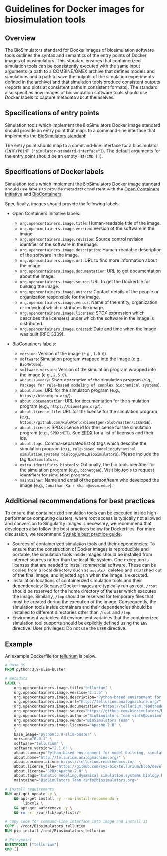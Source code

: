 # Guidelines for Docker images for biosimulation tools

## Overview
The BioSimulators standard for Docker images of biosimulation software tools outlines the syntax and semantics of the entry points of Docker images of biosimulators. This standard ensures that containerized simulation tools can be consistently executed with the same input arguments (a path to a COMBINE/OMEX archive that defines models and simulations and a path to save the outputs of the simulation experiments defined in the archive) and that simulation tools produce consistent outputs (reports and plots at consistent paths in consistent formats). The standard also specifies how images of biosimulation software tools should use Docker labels to capture metadata about themselves.

## Specifications of entry points 

Simulation tools which implement the BioSimulators Docker image standard should provide an entry point that maps to a command-line interface that implements the [BioSimulators standard](./simulator-interfaces.md):

The entry point should map to a command-line interface for a biosimulator (`ENTRYPOINT ["simulator-standard-interface"]`). The default arguments for the entry point should be an empty list (`CMD []`).

## Specifications of Docker labels

Simulation tools which implement the BioSimulators Docker image standard should use labels to provide metadata consistent with the [Open Containers Initiative](https://opencontainers.org/) and [BioContainers](https://biocontainers.pro/).

Specifically, images should provide the following labels:

- Open Containers Initiative labels:
    - `org.opencontainers.image.title`: Human-readable title of the image.
    - `org.opencontainers.image.version`: Version of the software in the image.
    - `org.opencontainers.image.revision`: Source control revision identifier of the software in the image.
    - `org.opencontainers.image.description`: Human-readable description of the software in the image.
    - `org.opencontainers.image.url`: URL to find more information about the image.
    - `org.opencontainers.image.documentation`: URL to get documentation about the image.
    - `org.opencontainers.image.source`: URL to get the Dockerfile for building the image.
    - `org.opencontainers.image.authors`: Contact details of the people or organization responsible for the image.
    - `org.opencontainers.image.vendor`: Name of the entity, organization or individual which distributes the image.
    - `org.opencontainers.image.licenses`: [SPDX](https://spdx.org/) expression which describes the license(s) under which the software in the image is distributed.
    - `org.opencontainers.image.created`: Date and time when the image was built (RFC 3339).

- BioContainers labels:
    - `version`: Version of the image (e.g., `1.0.0`)
    - `software`: Simulation program wrapped into the image (e.g., `BioNetGen`).
    - `software.version`: Version of the simulation program wrapped into the image (e.g., `2.5.0`).
    - `about.summary`: Short description of the simulation program (e.g., `Package for rule-based modeling of complex biochemical systems`).
    - `about.home`: URL for the simulation program (e.g., `https://bionetgen.org/`).
    - `about.documentation`: URL for documentation for the simulation program (e.g., `https://bionetgen.org/`).
    - `about.license_file`: URL for the license for the simulation program (e.g., `https://github.com/RuleWorld/bionetgen/blob/master/LICENSE`).
    - `about.license`: SPDX license id for the license for the simulation program (e.g., `SPDX:MIT`). See [SPDX](https://spdx.org/) for a list of licenses and their ids.
    - `about.tags`: Comma-separated list of tags which describe the simulation program (e.g., `rule-based modeling`,`dynamical simulation`,`systems biology`,`BNGL`,`BioSimulators`). Please include the tag `BioSimulators`.
    - `extra.identifiers.biotools`: Optionally, the bio.tools identifier for the simulation program (e.g., `bionetgen`). Visit [bio.tools](https://bio.tools/) to request identifiers for simulation programs.
    - `maintainer`: Name and email of the person/team who developed the image (e.g., `Jonathan Karr <karr@mssm.edu>`).'


## Additional recommendations for best practices

To ensure that containerized simulation tools can be executed inside high-performance computing clusters, where root access is typically not allowed and conversion to Singularity images is necessary, we recommend that developers also follow the best practices below for Dockerfiles. For more discussion, we recommend [Syslab's best practice guide](https://sylabs.io/guides/3.7/user-guide/singularity_and_docker.html#best-practices).

- Sources of containerized simulation tools and their dependencies: To ensure that the construction of Docker images is reproducible and portable, the simulation tools inside images should be installed from internet sources rather than the local file system. One exception is licenses that are needed to install commercial software. These can be copied from a local directory such as `assets/`, deleted and squashed out of the final image, and injected again when the image is executed.
- Installation locations of containerized simulation tools and their dependencies: Because Docker images are typically run as root, `/root` should be reserved for the home directory of the user which executes the image. Similarly, `/tmp` should be reserved for temporary files that must be created during the execution of the image. Consequently, the simulation tools inside containers and their dependencies should be installed to different directories other than `/root` and `/tmp`.
- Environment variables: All environment variables that the containerized simulation tool supports should be explicitly defined using the `ENV` directive.
User privileges: Do not use the `USER` directive.

## Example

An example Dockerfile for [tellurium](http://tellurium.analogmachine.org/) is below.

```Dockerfile
# Base OS
FROM python:3.9-slim-buster

# metadata
LABEL \
    org.opencontainers.image.title="tellurium" \
    org.opencontainers.image.version="2.1.5" \
    org.opencontainers.image.description="Python-based environment for model building, simulation, and analysis that facilitates reproducibility of models in systems and synthetic biology" \
    org.opencontainers.image.url="http://tellurium.analogmachine.org/" \
    org.opencontainers.image.documentation="https://tellurium.readthedocs.io/" \
    org.opencontainers.image.source="https://github.com/biosimulators/Biosimulators_tellurium" \
    org.opencontainers.image.authors="BioSimulators Team <info@biosimulators.org>" \
    org.opencontainers.image.vendor="BioSimulators Team" \
    org.opencontainers.image.licenses="Apache-2.0" \
    \
    base_image="python:3.9-slim-buster" \
    version="0.0.1" \
    software="tellurium" \
    software.version="2.1.6" \
    about.summary="Python-based environment for model building, simulation, and analysis that facilitates reproducibility of models in systems and synthetic biology" \
    about.home="http://tellurium.analogmachine.org/" \
    about.documentation="https://tellurium.readthedocs.io/" \
    about.license_file="https://github.com/sys-bio/tellurium/blob/develop/LICENSE.txt" \
    about.license="SPDX:Apache-2.0" \
    about.tags="kinetic modeling,dynamical simulation,systems biology,biochemical networks,SBML,SED-ML,COMBINE,OMEX,BioSimulators" \
    maintainer="BioSimulators Team <info@biosimulators.org>"

# Install requirements
RUN apt-get update -y \
    && apt-get install -y --no-install-recommends \
        libxml2 \
    && apt-get autoremove -y \
    && rm -rf /var/lib/apt/lists/*

# Copy code for command-line interface into image and install it
COPY . /root/Biosimulators_tellurium
RUN pip install /root/Biosimulators_tellurium

# Entrypoint
ENTRYPOINT ["tellurium"]
CMD []
```
